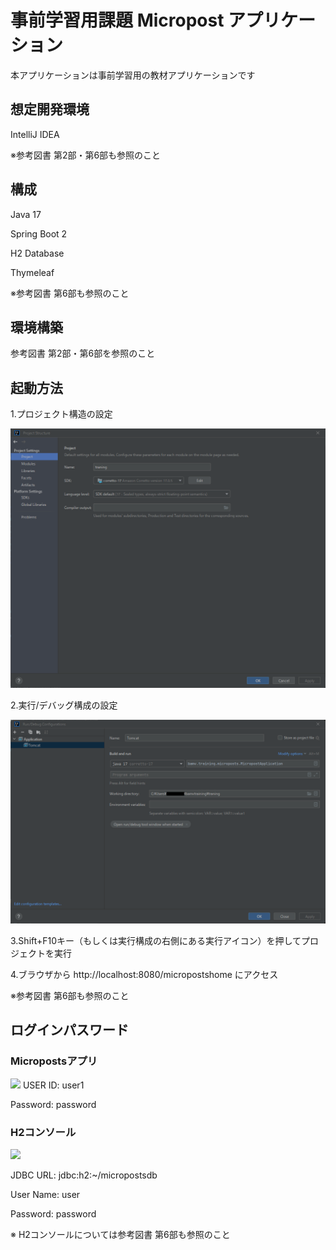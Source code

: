 # 事前学習用課題 Micropost アプリケーション
本アプリケーションは事前学習用の教材アプリケーションです
 
## 想定開発環境
IntelliJ IDEA

※参考図書 第2部・第6部も参照のこと

## 構成
Java 17

Spring Boot 2

H2 Database

Thymeleaf

※参考図書 第6部も参照のこと

## 環境構築
参考図書 第2部・第6部を参照のこと
 
## 起動方法
1.プロジェクト構造の設定

<img src="image/projectstructure.png">

2.実行/デバッグ構成の設定

<img src="image/runconfiguration.png">

3.Shift+F10キー（もしくは実行構成の右側にある実行アイコン）を押してプロジェクトを実行

4.ブラウザから http://localhost:8080/micropostshome にアクセス

※参考図書 第6部も参照のこと

## ログインパスワード
### Micropostsアプリ
<img src="images/micropostslogin.png">
USER ID: user1

Password: password

### H2コンソール
<img src="images/h2consolelogin.png">

JDBC URL: jdbc:h2:~/micropostsdb

User Name: user

Password: password

※ H2コンソールについては参考図書 第6部も参照のこと

